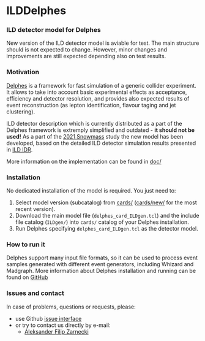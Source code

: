 # ILDDelphes
### ILD detector model for Delphes  


New version of the ILD detector model is aviable for test. 
The main structure should is not expected to change. 
However, minor changes and improvements are still expected 
depending also on test results.

### Motivation

[Delphes](https://github.com/delphes/delphes) is a framework 
for fast simulation of a generic collider experiment. It allows to take
into account basic experimental effects as acceptance, efficiency 
and detector resolution, and provides also expected results of event 
reconstruction (as lepton identification, flavour taging and jet 
clustering). 

ILD detector description which is currently distributed as a part of 
the Delphes framework is extremply simplified and outdated - 
**it should not be used!**
As a part of the [2021 Snowmass](https://snowmass21.org/start) study 
the new model has been developed, based on the detailed ILD detector 
simulation results presented in [ILD IDR](https://arxiv.org/abs/2003.01116).
 
More information on the implementation can be found in 
[doc/](https://github.com/ILDAnaSoft/ILDDelphes/tree/master/doc)

### Installation

No dedicated installation of the model is required. You just need to:

 1. Select model version (subcatalog) from 
[cards/](https://github.com/ILDAnaSoft/ILDDelphes/tree/master/cards) 
([cards/new/](https://github.com/ILDAnaSoft/ILDDelphes/tree/master/cards/new)
 for the most recent version).
 2. Download the main model file (`delphes_card_ILDgen.tcl`) 
and the include file catalog (`ILDgen/`) into `cards/` catalog 
of your Delphes installation.
 3. Run Delphes specifying `delphes_card_ILDgen.tcl` as the detector model.

### How to run it

Delphes support many input file formats, so it can be used to process
event samples generated with different event generators, 
including Whizard and Madgraph.
More information about Delphes installation and running can be 
found on [GitHub](https://github.com/delphes/delphes)

### Issues and contact

In case of problems, questions or requests, please:

- use Github [issue interface](https://github.com/ILDAnaSoft/ILDDelphes/issues)
- or try to contact us directly by e-mail:
    - [Aleksander Filip Zarnecki](mailto:zarnecki@fuw.edu.pl)


